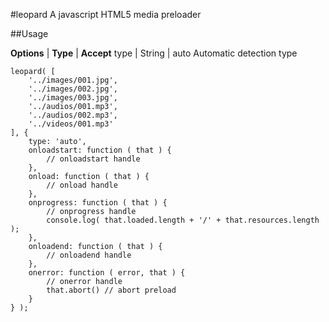 #leopard
A javascript HTML5 media preloader

##Usage

**Options** | **Type** | **Accept**
type | String | auto Automatic detection type

    leopard( [
        '../images/001.jpg',
        '../images/002.jpg',
        '../images/003.jpg',
        '../audios/001.mp3',
        '../audios/002.mp3',
        '../videos/001.mp3'
    ], {
        type: 'auto',
        onloadstart: function ( that ) {
            // onloadstart handle
        },
        onload: function ( that ) {
            // onload handle
        },
        onprogress: function ( that ) {
            // onprogress handle
            console.log( that.loaded.length + '/' + that.resources.length );
        },
        onloadend: function ( that ) {
            // onloadend handle
        },
        onerror: function ( error, that ) {
            // onerror handle
            that.abort() // abort preload
        }
    } );